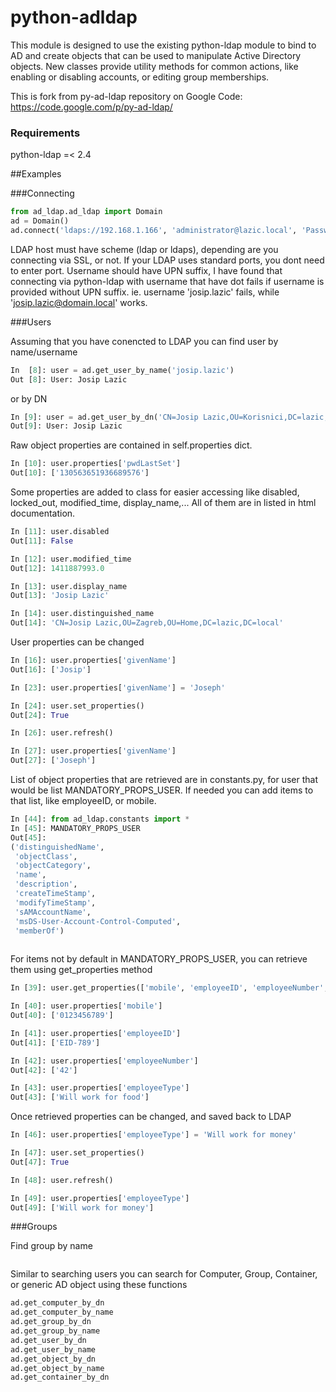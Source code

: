 python-adldap
=============

This module is designed to use the existing python-ldap module to bind to AD and create objects that can be used to manipulate Active Directory objects. New classes provide utility methods for common actions, like enabling or disabling accounts, or editing group memberships.

This is fork from py-ad-ldap repository on Google Code: https://code.google.com/p/py-ad-ldap/

### Requirements
python-ldap =< 2.4

##Examples

###Connecting

```python
from ad_ldap.ad_ldap import Domain
ad = Domain()
ad.connect('ldaps://192.168.1.166', 'administrator@lazic.local', 'Password01')
```

LDAP host must have scheme (ldap or ldaps), depending are you connecting via SSL, or not. If your LDAP uses standard ports, you dont need to enter port.
Username should have UPN suffix, I have found that connecting via python-ldap with username that have dot fails if username is provided without UPN suffix. ie. username 'josip.lazic' fails, while 'josip.lazic@domain.local' works.

###Users

Assuming that you have conencted to LDAP you can find user by name/username

```python
In  [8]: user = ad.get_user_by_name('josip.lazic')
Out [8]: User: Josip Lazic

```

or by DN


```python
In [9]: user = ad.get_user_by_dn('CN=Josip Lazic,OU=Korisnici,DC=lazic,DC=local')
Out[9]: User: Josip Lazic

```

Raw object properties are contained in self.properties dict.

```python
In [10]: user.properties['pwdLastSet']
Out[10]: ['130563651936689576']

```

Some properties are added to class for easier accessing like disabled, locked_out, modified_time, display_name,...
All of them are in listed in html documentation.

```python
In [11]: user.disabled
Out[11]: False

In [12]: user.modified_time
Out[12]: 1411887993.0

In [13]: user.display_name
Out[13]: 'Josip Lazic'

In [14]: user.distinguished_name
Out[14]: 'CN=Josip Lazic,OU=Zagreb,OU=Home,DC=lazic,DC=local'

```

User properties can be changed 

```python
In [16]: user.properties['givenName']
Out[16]: ['Josip']

In [23]: user.properties['givenName'] = 'Joseph'

In [24]: user.set_properties()
Out[24]: True

In [26]: user.refresh()

In [27]: user.properties['givenName']
Out[27]: ['Joseph']

```

List of object properties that are retrieved are in constants.py, for user that would be list
MANDATORY_PROPS_USER. If needed you can add items to that list, like employeeID, or mobile.

```python
In [44]: from ad_ldap.constants import *
In [45]: MANDATORY_PROPS_USER
Out[45]: 
('distinguishedName',
 'objectClass',
 'objectCategory',
 'name',
 'description',
 'createTimeStamp',
 'modifyTimeStamp',
 'sAMAccountName',
 'msDS-User-Account-Control-Computed',
 'memberOf')
 
```

For items not by default in MANDATORY_PROPS_USER, you can retrieve them using get_properties method

```python
In [39]: user.get_properties(['mobile', 'employeeID', 'employeeNumber', 'employeeType'])

In [40]: user.properties['mobile']
Out[40]: ['0123456789']

In [41]: user.properties['employeeID']
Out[41]: ['EID-789']

In [42]: user.properties['employeeNumber']
Out[42]: ['42']

In [43]: user.properties['employeeType']
Out[43]: ['Will work for food']

```

Once retrieved properties can be changed, and saved back to LDAP

```python
In [46]: user.properties['employeeType'] = 'Will work for money'

In [47]: user.set_properties()
Out[47]: True

In [48]: user.refresh()

In [49]: user.properties['employeeType']
Out[49]: ['Will work for money']

```


###Groups

Find group by name

```python

```


Similar to searching users you can search for Computer, Group, Container, or generic AD object using these functions

```python
ad.get_computer_by_dn
ad.get_computer_by_name
ad.get_group_by_dn
ad.get_group_by_name
ad.get_user_by_dn
ad.get_user_by_name
ad.get_object_by_dn
ad.get_object_by_name
ad.get_container_by_dn
```

```python

```






```python

```
